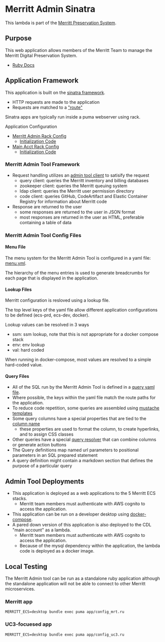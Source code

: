 # Merritt Admin Sinatra

This lambda is part of the [Merritt Preservation System](https://github.com/CDLUC3/mrt-doc). 

## Purpose

This web application allows members of the Merritt Team to manage the Merritt Digital Preservation System.

- [Ruby Docs](https://merritt.uc3dev.cdlib.org/api/mrt-admin-sinatra/ruby)

## Application Framework

This application is built on the [sinatra framework](https://sinatrarb.com/intro.html).
- HTTP requests are made to the application
- Requests are matched to a ["route"](/app/lib/routes)

Sinatra apps are typically run inside a puma webserver using rack.

Application Configuration
- [Merritt Admin Rack Config](/app/config_mrt.ru)
  - [Initialization Code](/app/admin_mrt.rb)
- [Main Acct Rack Config](/app/config_uc3.ru)
  - [Initialization Code](/app/admin_uc3.rb)

### Merritt Admin Tool Framework
- Request handling utilizes an [admin tool client](/app/lib/client) to satisify the request
  - query client: queries the Merritt inventory and billing databases
  - zookeeper client: queries the Merritt queuing system
  - ldap client: queries the Merritt user permission directory
  - code client: queries GitHub, CodeArtifact and Elastic Container Registry for information about Merritt code
- Response are returned to the user
  - some responses are returned to the user in JSON format
  - most responses are returned in the user as HTML, preferable containing a table of data

### Merritt Admin Tool Config Files

#### Menu File

The menu system for the Merritt Admin Tool is configured in a yaml file: [menu.yml](/app/config/mrt/menu.yml).

The hierarchy of the menu entries is used to generate breadcrumbs for each page that is displayed in the application.

#### Lookup Files

Merritt configuration is resloved using a lookup file.

The top level keys of the yaml file allow different application configurations to be defined (ecs-prd, ecs-dev, docker).

Lookup values can be resolved in 3 ways
- ssm: ssm lookup, note that this is not appropriate for a docker compose stack
- env: env lookup
- val: hard coded

When running in docker-compose, most values are resolved to a simple hard-coded value.

#### Query Files

- All of the SQL run by the Merritt Admin Tool is defined in a [query yaml file](/app/config/mrt/query/).
- Where possible, the keys within the yaml file match the route paths for the application.
- To reduce code repetition, some queries are assembled using [mustache templates](https://github.com/mustache/mustache)
- Some query columns have a special properties that are tied to the [column name](/app/config/mrt/query/query.sql.cols.yml)
  - these properties are used to format the column, to create hyperlinks, and to assign CSS classes
- Other queries have a special [query resolver](/app/lib/client/query/query_resolvers.rb) that can combine columns or generate action buttons
- The Query definitions map named url parameters to positional parameters in an SQL prepared statement
- A query definition might contain a markdown section that defines the purpose of a particular query

## Admin Tool Deployments

- This application is deployed as a web applications to the 5 Merritt ECS stacks.
  - Merritt team members must authenticate with AWS cognito to access the application.
- This application can be run on a developer desktop using [docker-compose](https://github.com/CDLUC3/merritt-docker/blob/main/README.md).
- A pared down version of this application is also deployed to the CDL "main account" as a lambda.
  - Merritt team members must authenticate with AWS cognito to access the application.
  - Because of the mysql dependency within the application, the lambda code is deployed as a docker image.

## Local Testing

The Merritt Admin tool can be run as a standalone ruby application although the standalone application 
will not be able to connect to other Merritt microservices.

### Merritt app
```
MERRITT_ECS=desktop bundle exec puma app/config_mrt.ru
```

### UC3-focuesed app
```
MERRITT_ECS=desktop bundle exec puma app/config_uc3.ru
```
